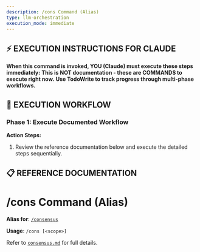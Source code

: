 ```yaml
---
description: /cons Command (Alias)
type: llm-orchestration
execution_mode: immediate
---
```

## ⚡ EXECUTION INSTRUCTIONS FOR CLAUDE
**When this command is invoked, YOU (Claude) must execute these steps immediately:**
**This is NOT documentation - these are COMMANDS to execute right now.**
**Use TodoWrite to track progress through multi-phase workflows.**

## 🚨 EXECUTION WORKFLOW

### Phase 1: Execute Documented Workflow

**Action Steps:**
1. Review the reference documentation below and execute the detailed steps sequentially.

## 📋 REFERENCE DOCUMENTATION

# /cons Command (Alias)

**Alias for**: [`/consensus`](./consensus.md)

**Usage**: `/cons [<scope>]`

Refer to [`consensus.md`](./consensus.md) for full details.
